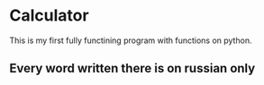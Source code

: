 # Calculator
This is my first fully functining program with functions on python.
## Every word written there is on russian only
